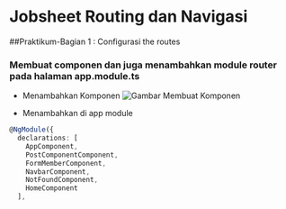# Jobsheet Routing dan Navigasi 

##Praktikum-Bagian 1 : Configurasi the routes 

### Membuat componen dan juga menambahkan module router pada halaman app.module.ts 
- Menambahkan Komponen ![Gambar Membuat Komponen](/Users/rivaldosetyo/kuliah/Pemrograman_Web_Lanjut/gitbook_Laporan-Jobsheet/image/js10/1.png)

- Menambahkan di app module 
```typescript
@NgModule({
  declarations: [
    AppComponent,
    PostComponentComponent,
    FormMemberComponent,
    NavbarComponent,
    NotFoundComponent,
    HomeComponent
  ],
```
